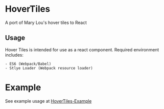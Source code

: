 # HoverTiles

A port of Mary Lou's hover tiles to React

## Usage

Hover Tiles is intended for use as a react component. Required environment includes:

	- ES6 (Webpack/Babel)
	- Stlye Loader (Webpack resource loader)

# Example

See example usage at [HoverTiles-Example](https://github.com/LookLikeAPro/HoverTiles-Example)
